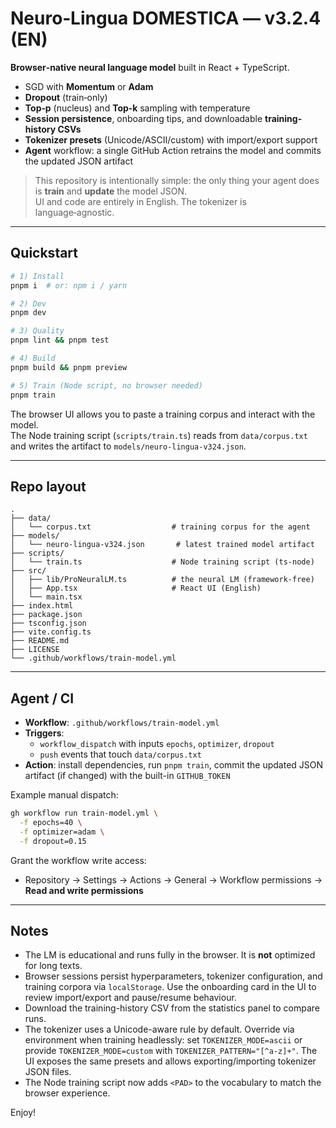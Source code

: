 # Neuro‑Lingua DOMESTICA — v3.2.4 (EN)

**Browser‑native neural language model** built in React + TypeScript.

- SGD with **Momentum** or **Adam**
- **Dropout** (train‑only)
- **Top‑p** (nucleus) and **Top‑k** sampling with temperature
- **Session persistence**, onboarding tips, and downloadable **training-history CSVs**
- **Tokenizer presets** (Unicode/ASCII/custom) with import/export support
- **Agent** workflow: a single GitHub Action retrains the model and commits the updated JSON artifact

> This repository is intentionally simple: the only thing your agent does is **train** and **update** the model JSON.  
> UI and code are entirely in English. The tokenizer is language‑agnostic.

---

## Quickstart

```bash
# 1) Install
pnpm i  # or: npm i / yarn

# 2) Dev
pnpm dev

# 3) Quality
pnpm lint && pnpm test

# 4) Build
pnpm build && pnpm preview

# 5) Train (Node script, no browser needed)
pnpm train
```

The browser UI allows you to paste a training corpus and interact with the model.  
The Node training script (`scripts/train.ts`) reads from `data/corpus.txt` and writes the artifact to `models/neuro‑lingua‑v324.json`.

---

## Repo layout

```
.
├── data/
│   └── corpus.txt                  # training corpus for the agent
├── models/
│   └── neuro-lingua-v324.json       # latest trained model artifact
├── scripts/
│   └── train.ts                    # Node training script (ts-node)
├── src/
│   ├── lib/ProNeuralLM.ts          # the neural LM (framework-free)
│   ├── App.tsx                     # React UI (English)
│   └── main.tsx
├── index.html
├── package.json
├── tsconfig.json
├── vite.config.ts
├── README.md
├── LICENSE
└── .github/workflows/train-model.yml
```

---

## Agent / CI

- **Workflow**: `.github/workflows/train-model.yml`
- **Triggers**:
  - `workflow_dispatch` with inputs `epochs`, `optimizer`, `dropout`
  - `push` events that touch `data/corpus.txt`
- **Action**: install dependencies, run `pnpm train`, commit the updated JSON artifact (if changed) with the built-in `GITHUB_TOKEN`

Example manual dispatch:

```bash
gh workflow run train-model.yml \
  -f epochs=40 \
  -f optimizer=adam \
  -f dropout=0.15
```

Grant the workflow write access:

- Repository → Settings → Actions → General → Workflow permissions → **Read and write permissions**

---

## Notes

- The LM is educational and runs fully in the browser. It is **not** optimized for long texts.
- Browser sessions persist hyperparameters, tokenizer configuration, and training corpora via `localStorage`. Use the onboarding card in the UI to review import/export and pause/resume behaviour.
- Download the training-history CSV from the statistics panel to compare runs.
- The tokenizer uses a Unicode-aware rule by default. Override via environment when training headlessly: set `TOKENIZER_MODE=ascii` or provide `TOKENIZER_MODE=custom` with `TOKENIZER_PATTERN="[^a-z]+"`. The UI exposes the same presets and allows exporting/importing tokenizer JSON files.
- The Node training script now adds `<PAD>` to the vocabulary to match the browser experience.

Enjoy!
